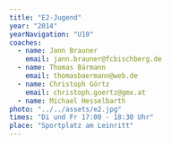 ```yaml
---
title: "E2-Jugend"
year: "2014"
yearNavigation: "U10"
coaches:
  - name: Jann Brauner
    email: jann.brauner@fcbischberg.de
  - name: Thomas Bärmann
    email: thomasbaermann@web.de
  - name: Christoph Görtz
    email: christoph.goertz@gmx.at
  - name: Michael Hesselbarth
photo: "../../assets/e2.jpg"
times: "Di und Fr 17:00 - 18:30 Uhr"
place: "Sportplatz am Leinritt"
---
```

